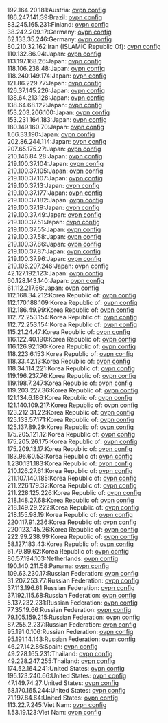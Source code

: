 192.164.20.181:Austria: [ovpn config](vpn/192_164_20_181.ovpn)  
186.247.141.39:Brazil: [ovpn config](vpn/186_247_141_39.ovpn)  
83.245.165.231:Finland: [ovpn config](vpn/83_245_165_231.ovpn)  
38.242.209.17:Germany: [ovpn config](vpn/38_242_209_17.ovpn)  
62.133.35.246:Germany: [ovpn config](vpn/62_133_35_246.ovpn)  
80.210.32.162:Iran (ISLAMIC Republic Of): [ovpn config](vpn/80_210_32_162.ovpn)  
110.132.86.94:Japan: [ovpn config](vpn/110_132_86_94.ovpn)  
113.197.168.26:Japan: [ovpn config](vpn/113_197_168_26.ovpn)  
118.106.238.48:Japan: [ovpn config](vpn/118_106_238_48.ovpn)  
118.240.149.174:Japan: [ovpn config](vpn/118_240_149_174.ovpn)  
121.86.229.77:Japan: [ovpn config](vpn/121_86_229_77.ovpn)  
126.37.145.226:Japan: [ovpn config](vpn/126_37_145_226.ovpn)  
138.64.213.128:Japan: [ovpn config](vpn/138_64_213_128.ovpn)  
138.64.68.122:Japan: [ovpn config](vpn/138_64_68_122.ovpn)  
153.203.206.100:Japan: [ovpn config](vpn/153_203_206_100.ovpn)  
153.231.164.183:Japan: [ovpn config](vpn/153_231_164_183.ovpn)  
180.149.160.70:Japan: [ovpn config](vpn/180_149_160_70.ovpn)  
1.66.33.190:Japan: [ovpn config](vpn/1_66_33_190.ovpn)  
202.86.244.114:Japan: [ovpn config](vpn/202_86_244_114.ovpn)  
207.65.175.27:Japan: [ovpn config](vpn/207_65_175_27.ovpn)  
210.146.84.28:Japan: [ovpn config](vpn/210_146_84_28.ovpn)  
219.100.37.104:Japan: [ovpn config](vpn/219_100_37_104.ovpn)  
219.100.37.105:Japan: [ovpn config](vpn/219_100_37_105.ovpn)  
219.100.37.107:Japan: [ovpn config](vpn/219_100_37_107.ovpn)  
219.100.37.13:Japan: [ovpn config](vpn/219_100_37_13.ovpn)  
219.100.37.177:Japan: [ovpn config](vpn/219_100_37_177.ovpn)  
219.100.37.182:Japan: [ovpn config](vpn/219_100_37_182.ovpn)  
219.100.37.19:Japan: [ovpn config](vpn/219_100_37_19.ovpn)  
219.100.37.49:Japan: [ovpn config](vpn/219_100_37_49.ovpn)  
219.100.37.51:Japan: [ovpn config](vpn/219_100_37_51.ovpn)  
219.100.37.55:Japan: [ovpn config](vpn/219_100_37_55.ovpn)  
219.100.37.58:Japan: [ovpn config](vpn/219_100_37_58.ovpn)  
219.100.37.86:Japan: [ovpn config](vpn/219_100_37_86.ovpn)  
219.100.37.87:Japan: [ovpn config](vpn/219_100_37_87.ovpn)  
219.100.37.96:Japan: [ovpn config](vpn/219_100_37_96.ovpn)  
219.106.207.246:Japan: [ovpn config](vpn/219_106_207_246.ovpn)  
42.127.192.123:Japan: [ovpn config](vpn/42_127_192_123.ovpn)  
60.128.143.140:Japan: [ovpn config](vpn/60_128_143_140.ovpn)  
61.112.217.66:Japan: [ovpn config](vpn/61_112_217_66.ovpn)  
112.168.34.212:Korea Republic of: [ovpn config](vpn/112_168_34_212.ovpn)  
112.170.188.109:Korea Republic of: [ovpn config](vpn/112_170_188_109.ovpn)  
112.186.49.99:Korea Republic of: [ovpn config](vpn/112_186_49_99.ovpn)  
112.72.253.154:Korea Republic of: [ovpn config](vpn/112_72_253_154.ovpn)  
112.72.253.154:Korea Republic of: [ovpn config](vpn/112_72_253_154.ovpn)  
115.21.24.47:Korea Republic of: [ovpn config](vpn/115_21_24_47.ovpn)  
116.122.40.190:Korea Republic of: [ovpn config](vpn/116_122_40_190.ovpn)  
116.126.92.190:Korea Republic of: [ovpn config](vpn/116_126_92_190.ovpn)  
118.223.6.153:Korea Republic of: [ovpn config](vpn/118_223_6_153.ovpn)  
118.33.42.13:Korea Republic of: [ovpn config](vpn/118_33_42_13.ovpn)  
118.34.114.221:Korea Republic of: [ovpn config](vpn/118_34_114_221.ovpn)  
119.196.237.76:Korea Republic of: [ovpn config](vpn/119_196_237_76.ovpn)  
119.198.7.247:Korea Republic of: [ovpn config](vpn/119_198_7_247.ovpn)  
119.203.227.36:Korea Republic of: [ovpn config](vpn/119_203_227_36.ovpn)  
121.134.6.186:Korea Republic of: [ovpn config](vpn/121_134_6_186.ovpn)  
121.140.109.217:Korea Republic of: [ovpn config](vpn/121_140_109_217.ovpn)  
123.212.31.22:Korea Republic of: [ovpn config](vpn/123_212_31_22.ovpn)  
125.133.57.171:Korea Republic of: [ovpn config](vpn/125_133_57_171.ovpn)  
125.137.89.29:Korea Republic of: [ovpn config](vpn/125_137_89_29.ovpn)  
175.205.121.12:Korea Republic of: [ovpn config](vpn/175_205_121_12.ovpn)  
175.205.26.175:Korea Republic of: [ovpn config](vpn/175_205_26_175.ovpn)  
175.209.13.17:Korea Republic of: [ovpn config](vpn/175_209_13_17.ovpn)  
183.96.60.53:Korea Republic of: [ovpn config](vpn/183_96_60_53.ovpn)  
1.230.131.183:Korea Republic of: [ovpn config](vpn/1_230_131_183.ovpn)  
210.126.27.61:Korea Republic of: [ovpn config](vpn/210_126_27_61.ovpn)  
211.107.140.185:Korea Republic of: [ovpn config](vpn/211_107_140_185.ovpn)  
211.226.179.32:Korea Republic of: [ovpn config](vpn/211_226_179_32.ovpn)  
211.228.125.226:Korea Republic of: [ovpn config](vpn/211_228_125_226.ovpn)  
218.148.27.68:Korea Republic of: [ovpn config](vpn/218_148_27_68.ovpn)  
218.149.29.222:Korea Republic of: [ovpn config](vpn/218_149_29_222.ovpn)  
218.155.98.19:Korea Republic of: [ovpn config](vpn/218_155_98_19.ovpn)  
220.117.91.236:Korea Republic of: [ovpn config](vpn/220_117_91_236.ovpn)  
220.123.145.26:Korea Republic of: [ovpn config](vpn/220_123_145_26.ovpn)  
222.99.238.99:Korea Republic of: [ovpn config](vpn/222_99_238_99.ovpn)  
58.127.183.43:Korea Republic of: [ovpn config](vpn/58_127_183_43.ovpn)  
61.79.89.62:Korea Republic of: [ovpn config](vpn/61_79_89_62.ovpn)  
80.57.194.103:Netherlands: [ovpn config](vpn/80_57_194_103.ovpn)  
190.140.211.58:Panama: [ovpn config](vpn/190_140_211_58.ovpn)  
109.63.230.17:Russian Federation: [ovpn config](vpn/109_63_230_17.ovpn)  
31.207.253.77:Russian Federation: [ovpn config](vpn/31_207_253_77.ovpn)  
37.113.196.61:Russian Federation: [ovpn config](vpn/37_113_196_61.ovpn)  
37.192.115.68:Russian Federation: [ovpn config](vpn/37_192_115_68.ovpn)  
5.137.232.231:Russian Federation: [ovpn config](vpn/5_137_232_231.ovpn)  
77.35.19.66:Russian Federation: [ovpn config](vpn/77_35_19_66.ovpn)  
79.105.159.215:Russian Federation: [ovpn config](vpn/79_105_159_215.ovpn)  
87.255.2.237:Russian Federation: [ovpn config](vpn/87_255_2_237.ovpn)  
95.191.0.106:Russian Federation: [ovpn config](vpn/95_191_0_106.ovpn)  
95.191.14.143:Russian Federation: [ovpn config](vpn/95_191_14_143.ovpn)  
46.27.142.86:Spain: [ovpn config](vpn/46_27_142_86.ovpn)  
49.228.165.231:Thailand: [ovpn config](vpn/49_228_165_231.ovpn)  
49.228.247.255:Thailand: [ovpn config](vpn/49_228_247_255.ovpn)  
174.52.164.241:United States: [ovpn config](vpn/174_52_164_241.ovpn)  
195.123.240.66:United States: [ovpn config](vpn/195_123_240_66.ovpn)  
47.149.74.27:United States: [ovpn config](vpn/47_149_74_27.ovpn)  
68.170.165.244:United States: [ovpn config](vpn/68_170_165_244.ovpn)  
71.197.84.64:United States: [ovpn config](vpn/71_197_84_64.ovpn)  
113.22.7.245:Viet Nam: [ovpn config](vpn/113_22_7_245.ovpn)  
1.53.19.123:Viet Nam: [ovpn config](vpn/1_53_19_123.ovpn)  
